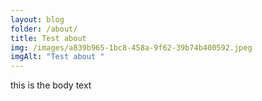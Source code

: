 ```yaml
---
layout: blog
folder: /about/
title: Test about
img: /images/a839b965-1bc8-458a-9f62-39b74b400592.jpeg
imgAlt: "Test about "
---
```

this is the body text